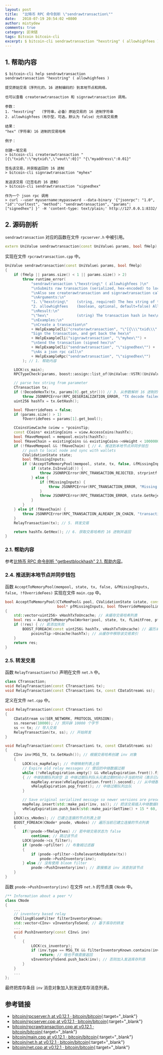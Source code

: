 ```yaml
---
layout: post
title:  "比特币 RPC 命令剖析 \"sendrawtransaction\""
date:   2018-07-19 20:54:02 +0800
author: mistydew
comments: true
category: 区块链
tags: Bitcoin bitcoin-cli
excerpt: $ bitcoin-cli sendrawtransaction "hexstring" ( allowhighfees )
---
```

## 1. 帮助内容

```shell
$ bitcoin-cli help sendrawtransaction
sendrawtransaction "hexstring" ( allowhighfees )

提交原始交易（序列化的，16 进制编码的）到本地节点和网络。

也可以查看 createrawtransaction 和 signrawtransaction 调用。

参数：
1. "hexstring"  （字符串，必备）原始交易的 16 进制字符串
2. allowhighfees（布尔型，可选，默认为 false）允许高交易费

结果：
"hex"（字符串）16 进制的交易哈希

例子：

创建一笔交易
> bitcoin-cli createrawtransaction "[{\"txid\":\"mytxid\",\"vout\":0}]" "{\"myaddress\":0.01}"

签名该交易，并获取返回的 16 进制
> bitcoin-cli signrawtransaction "myhex"

发送该交易（已签名的 16 进制）
> bitcoin-cli sendrawtransaction "signedhex"

作为一个 json rpc 调用
> curl --user myusername:mypassword --data-binary '{"jsonrpc": "1.0", "id":"curltest", "method": "sendrawtransaction", "params": ["signedhex"] }' -H 'content-type: text/plain;' http://127.0.0.1:8332/
```

## 2. 源码剖析

`sendrawtransaction` 对应的函数在文件 `rpcserver.h` 中被引用。

```cpp
extern UniValue sendrawtransaction(const UniValue& params, bool fHelp);
```

实现在文件 `rpcrawtransaction.cpp` 中。

```cpp
UniValue sendrawtransaction(const UniValue& params, bool fHelp)
{
    if (fHelp || params.size() < 1 || params.size() > 2)
        throw runtime_error(
            "sendrawtransaction \"hexstring\" ( allowhighfees )\n"
            "\nSubmits raw transaction (serialized, hex-encoded) to local node and network.\n"
            "\nAlso see createrawtransaction and signrawtransaction calls.\n"
            "\nArguments:\n"
            "1. \"hexstring\"    (string, required) The hex string of the raw transaction)\n"
            "2. allowhighfees    (boolean, optional, default=false) Allow high fees\n"
            "\nResult:\n"
            "\"hex\"             (string) The transaction hash in hex\n"
            "\nExamples:\n"
            "\nCreate a transaction\n"
            + HelpExampleCli("createrawtransaction", "\"[{\\\"txid\\\" : \\\"mytxid\\\",\\\"vout\\\":0}]\" \"{\\\"myaddress\\\":0.01}\"") +
            "Sign the transaction, and get back the hex\n"
            + HelpExampleCli("signrawtransaction", "\"myhex\"") +
            "\nSend the transaction (signed hex)\n"
            + HelpExampleCli("sendrawtransaction", "\"signedhex\"") +
            "\nAs a json rpc call\n"
            + HelpExampleRpc("sendrawtransaction", "\"signedhex\"")
        ); // 1. 帮助内容

    LOCK(cs_main);
    RPCTypeCheck(params, boost::assign::list_of(UniValue::VSTR)(UniValue::VBOOL)); // 2. RPC 类型检测

    // parse hex string from parameter
    CTransaction tx;
    if (!DecodeHexTx(tx, params[0].get_str())) // 3. 从参数解析 16 进制的字符串
        throw JSONRPCError(RPC_DESERIALIZATION_ERROR, "TX decode failed");
    uint256 hashTx = tx.GetHash();

    bool fOverrideFees = false;
    if (params.size() > 1)
        fOverrideFees = params[1].get_bool();

    CCoinsViewCache &view = *pcoinsTip;
    const CCoins* existingCoins = view.AccessCoins(hashTx);
    bool fHaveMempool = mempool.exists(hashTx);
    bool fHaveChain = existingCoins && existingCoins->nHeight < 1000000000;
    if (!fHaveMempool && !fHaveChain) { // 4. 推送到本地节点并同步钱包
        // push to local node and sync with wallets
        CValidationState state;
        bool fMissingInputs;
        if (!AcceptToMemoryPool(mempool, state, tx, false, &fMissingInputs, false, !fOverrideFees)) { // 接受到内存池
            if (state.IsInvalid()) {
                throw JSONRPCError(RPC_TRANSACTION_REJECTED, strprintf("%i: %s", state.GetRejectCode(), state.GetRejectReason()));
            } else {
                if (fMissingInputs) {
                    throw JSONRPCError(RPC_TRANSACTION_ERROR, "Missing inputs");
                }
                throw JSONRPCError(RPC_TRANSACTION_ERROR, state.GetRejectReason());
            }
        }
    } else if (fHaveChain) {
        throw JSONRPCError(RPC_TRANSACTION_ALREADY_IN_CHAIN, "transaction already in block chain");
    }
    RelayTransaction(tx); // 5. 转发交易

    return hashTx.GetHex(); // 6. 获取交易哈希的 16 进制并返回
}
```

### 2.1. 帮助内容

参考[比特币 RPC 命令剖析 "getbestblockhash" 2.1. 帮助内容](/blog/2018/05/bitcoin-rpc-command-getbestblockhash.html#21-帮助内容)。

### 2.4. 推送到本地节点并同步钱包

函数 `AcceptToMemoryPool(mempool, state, tx, false, &fMissingInputs, false, !fOverrideFees)` 实现在文件 `main.cpp` 中。

```cpp
bool AcceptToMemoryPool(CTxMemPool& pool, CValidationState &state, const CTransaction &tx, bool fLimitFree,
                        bool* pfMissingInputs, bool fOverrideMempoolLimit, bool fRejectAbsurdFee)
{
    std::vector<uint256> vHashTxToUncache; // 未缓存交易哈希列表
    bool res = AcceptToMemoryPoolWorker(pool, state, tx, fLimitFree, pfMissingInputs, fOverrideMempoolLimit, fRejectAbsurdFee, vHashTxToUncache); // 接收到内存池工作者
    if (!res) { // 若添加失败
        BOOST_FOREACH(const uint256& hashTx, vHashTxToUncache) // 遍历未缓存的交易哈希列表
            pcoinsTip->Uncache(hashTx); // 从缓存中移除该交易索引
    }
    return res;
}
```

### 2.5. 转发交易

函数 `RelayTransaction(tx)` 声明在文件 `net.h` 中。

```cpp
class CTransaction;
void RelayTransaction(const CTransaction& tx);
void RelayTransaction(const CTransaction& tx, const CDataStream& ss);
```

定义在文件 `net.cpp` 中。

```cpp
void RelayTransaction(const CTransaction& tx)
{
    CDataStream ss(SER_NETWORK, PROTOCOL_VERSION);
    ss.reserve(10000); // 预开辟 10000 个字节
    ss << tx; // 导入交易
    RelayTransaction(tx, ss); // 开始转发
}

void RelayTransaction(const CTransaction& tx, const CDataStream& ss)
{
    CInv inv(MSG_TX, tx.GetHash()); // 根据交易哈希创建 inv 对象
    {
        LOCK(cs_mapRelay); // 中继映射列表上锁
        // Expire old relay messages // 使旧的中继数据过期
        while (!vRelayExpiration.empty() && vRelayExpiration.front().first < GetTime())
        { // 中继到期队列非空 且 中继过期队列队头元素过期时间小于当前时间（表示已过期）
            mapRelay.erase(vRelayExpiration.front().second); // 从中继数据映射列表中擦除中继过期队列的队头
            vRelayExpiration.pop_front(); // 中继过期队列出队
        }

        // Save original serialized message so newer versions are preserved // 保存原始的序列化消息，以便保留新版本
        mapRelay.insert(std::make_pair(inv, ss)); // 把该交易插入中继数据映射列表
        vRelayExpiration.push_back(std::make_pair(GetTime() + 15 * 60, inv)); // 加上 15min 的过期时间，加入过期队列
    }
    LOCK(cs_vNodes); // 已建立连接的节点列表上锁
    BOOST_FOREACH(CNode* pnode, vNodes) // 遍历当前已建立连接的节点列表
    {
        if(!pnode->fRelayTxes) // 若中继交易状态为 false
            continue; // 跳过该节点
        LOCK(pnode->cs_filter);
        if (pnode->pfilter) // 布鲁姆过滤器
        {
            if (pnode->pfilter->IsRelevantAndUpdate(tx))
                pnode->PushInventory(inv);
        } else // 没有使用 bloom filter
            pnode->PushInventory(inv); // 直接推送 inv 消息到该节点
    }
}
```

函数 `pnode->PushInventory(inv)` 在文件 `net.h` 的节点类 `CNode` 中。

```cpp
/** Information about a peer */
class CNode
{
    ...
    // inventory based relay
    CRollingBloomFilter filterInventoryKnown;
    std::vector<CInv> vInventoryToSend; // 基于库存的转发
    ...
    void PushInventory(const CInv& inv)
    {
        {
            LOCK(cs_inventory);
            if (inv.type == MSG_TX && filterInventoryKnown.contains(inv.hash)) // 若为交易类型 且 布鲁姆过滤器包含了该交易所在 inv 的哈希
                return; // 啥也不做直接返回
            vInventoryToSend.push_back(inv); // 否则加入发送库存列表
        }
    }
    ...
};
```

最终把库存条目 `inv` 消息对象加入到发送库存消息列表。

## 参考链接

* [bitcoin/rpcserver.h at v0.12.1 · bitcoin/bitcoin](https://github.com/bitcoin/bitcoin/blob/v0.12.1/src/rpcserver.h){:target="_blank"}
* [bitcoin/rpcserver.cpp at v0.12.1 · bitcoin/bitcoin](https://github.com/bitcoin/bitcoin/blob/v0.12.1/src/rpcserver.cpp){:target="_blank"}
* [bitcoin/rpcrawtransaction.cpp at v0.12.1 · bitcoin/bitcoin](https://github.com/bitcoin/bitcoin/blob/v0.12.1/src/rpcrawtransaction.cpp){:target="_blank"}
* [bitcoin/main.cpp at v0.12.1 · bitcoin/bitcoin](https://github.com/bitcoin/bitcoin/blob/v0.12.1/src/main.cpp){:target="_blank"}
* [bitcoin/net.h at v0.12.1 · bitcoin/bitcoin](https://github.com/bitcoin/bitcoin/blob/v0.12.1/src/net.h){:target="_blank"}
* [bitcoin/net.cpp at v0.12.1 · bitcoin/bitcoin](https://github.com/bitcoin/bitcoin/blob/v0.12.1/src/net.cpp){:target="_blank"}
